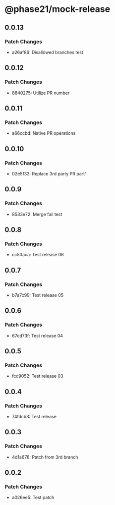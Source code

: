 # @phase21/mock-release

## 0.0.13

### Patch Changes

- a26af86: Disallowed branches test

## 0.0.12

### Patch Changes

- 8840275: Utilize PR number

## 0.0.11

### Patch Changes

- a66ccbd: Native PR operations

## 0.0.10

### Patch Changes

- 02e5f33: Replace 3rd party PR part1

## 0.0.9

### Patch Changes

- 8533e72: Merge fail test

## 0.0.8

### Patch Changes

- cc50aca: Test release 06

## 0.0.7

### Patch Changes

- b7a7c99: Test release 05

## 0.0.6

### Patch Changes

- 67cd73f: Test release 04

## 0.0.5

### Patch Changes

- fcc9052: Test release 03

## 0.0.4

### Patch Changes

- 74fdcb3: Test release

## 0.0.3

### Patch Changes

- 4d1a678: Patch from 3rd branch

## 0.0.2

### Patch Changes

- a026ee5: Test patch
